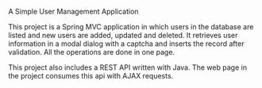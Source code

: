 A Simple User Management Application 

This project is a Spring MVC application in which users in the database are listed and new users are added, updated and deleted. It retrieves user information in a modal dialog with a captcha and inserts the record after validation. All the operations are done in one page.

This project also includes a REST API written with Java. The web page in the project consumes this api with AJAX requests.     
